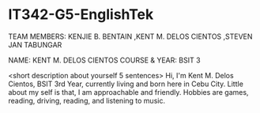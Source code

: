 # IT342-G5-EnglishTek

TEAM MEMBERS: 
KENJIE B. BENTAIN
 ,KENT M. DELOS CIENTOS
 ,STEVEN JAN TABUNGAR

NAME: KENT M. DELOS CIENTOS
COURSE & YEAR: BSIT 3 


<short description about yourself 5 sentences>
Hi, I'm Kent M. Delos Cientos, BSIT 3rd Year, currently living and born here in Cebu City. Little about my self is that, I am approachable and friendly. Hobbies are games, reading, driving, reading, and listening to music. 
